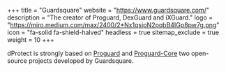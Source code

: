 +++
title           = "Guardsquare"
website         = "https://www.guardsquare.com/"
description     = "The creator of Proguard, DexGuard and iXGuard."
logo            = "https://miro.medium.com/max/2400/2*Nx1qsipN2pqbB4IGp8pw7g.png"
icon            = "fa-solid fa-shield-halved"
headless        = true
sitemap_exclude = true
weight          = 10
+++

dProtect is strongly based on [Proguard](https://github.com/Guardsquare/proguard) and
[Proguard-Core](https://github.com/Guardsquare/proguard-core) two open-source projects developed by Guardsquare.

